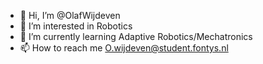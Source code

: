 - 👋 Hi, I’m @OlafWijdeven
- 👀 I’m interested in Robotics
- 🌱 I’m currently learning Adaptive Robotics/Mechatronics
- 📫 How to reach me O.wijdeven@student.fontys.nl

<!---
OlafWijdeven/OlafWijdeven is a ✨ special ✨ repository because its `README.md` (this file) appears on your GitHub profile.
You can click the Preview link to take a look at your changes.
--->
